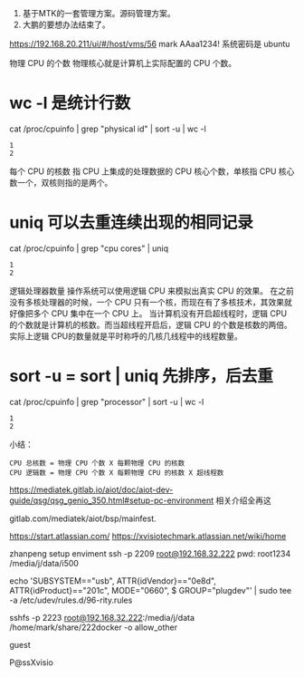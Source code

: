 1. 基于MTK的一套管理方案。源码管理方案。
2. 大鹏的要想办法结束了。

https://192.168.20.211/ui/#/host/vms/56
mark
AAaa1234!
系统密码是 ubuntu

物理 CPU 的个数
物理核心就是计算机上实际配置的 CPU 个数。

# wc -l 是统计行数
cat /proc/cpuinfo | grep "physical id" | sort -u | wc -l

    1
    2

每个 CPU 的核数
指 CPU 上集成的处理数据的 CPU 核心个数，单核指 CPU 核心数一个，双核则指的是两个。

# uniq 可以去重连续出现的相同记录
cat /proc/cpuinfo | grep "cpu cores" | uniq

    1
    2

逻辑处理器数量
操作系统可以使用逻辑 CPU 来模拟出真实 CPU 的效果。
在之前没有多核处理器的时候，一个 CPU 只有一个核，而现在有了多核技术，其效果就好像把多个 CPU 集中在一个 CPU 上。
当计算机没有开启超线程时，逻辑 CPU 的个数就是计算机的核数。而当超线程开启后，逻辑 CPU 的个数是核数的两倍。实际上逻辑 CPU的数量就是平时称呼的几核几线程中的线程数量。

# sort -u = sort | uniq 先排序，后去重
cat /proc/cpuinfo | grep "processor" | sort -u | wc -l

    1
    2

小结：

    CPU 总核数 = 物理 CPU 个数 X 每颗物理 CPU 的核数
    CPU 逻辑数 = 物理 CPU 个数 X 每颗物理 CPU 的核数 X 超线程数

https://mediatek.gitlab.io/aiot/doc/aiot-dev-guide/qsg/qsg_genio_350.html#setup-pc-environment 
相关介绍全再这

gitlab.com/mediatek/aiot/bsp/mainfest.


https://start.atlassian.com/
https://xvisiotechmark.atlassian.net/wiki/home

zhanpeng setup enviment 
ssh -p 2209 root@192.168.32.222  pwd: root1234   /media/j/data/i500

echo 'SUBSYSTEM=="usb", ATTR{idVendor}=="0e8d", ATTR{idProduct}=="201c", MODE="0660", $ GROUP="plugdev"' | sudo tee -a /etc/udev/rules.d/96-rity.rules

sshfs -p 2223 root@192.168.32.222:/media/j/data /home/mark/share/222docker -o allow_other


 guest
	
 P@ssXvisio